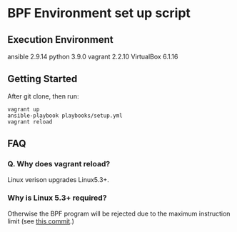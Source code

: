 # BPF Environment set up script

## Execution Environment

ansible 2.9.14
python 3.9.0
vagrant 2.2.10
VirtualBox 6.1.16

## Getting Started

After git clone, then run:
```
vagrant up
ansible-playbook playbooks/setup.yml
vagrant reload
```

## FAQ

### Q. Why does vagrant reload?

Linux verison upgrades Linux5.3+.

### Why is Linux 5.3+ required?

Otherwise the BPF program will be rejected due to the maximum instruction limit (see [this commit](https://github.com/torvalds/linux/commit/c04c0d2b968ac45d6ef020316808ef6c82325a82).)
